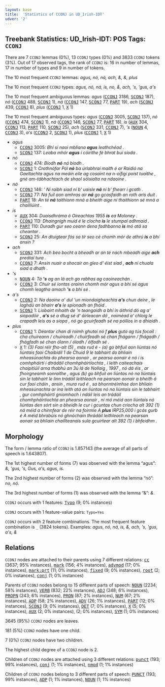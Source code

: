 ```yaml
---
layout: base
title:  'Statistics of CCONJ in UD_Irish-IDT'
udver: '2'
---
```


## Treebank Statistics: UD_Irish-IDT: POS Tags: `CCONJ`

There are 7 `CCONJ` lemmas (0%), 13 `CCONJ` types (0%) and 3833 `CCONJ` tokens (3%).
Out of 17 observed tags, the rank of `CCONJ` is: 16 in number of lemmas, 17 in number of types and 9 in number of tokens.

The 10 most frequent `CCONJ` lemmas: <em>agus, nó, ná, ach, &, &amp;, plus</em>

The 10 most frequent `CCONJ` types:  <em>agus, nó, ná, is, no, &, ach, 's, 'gus, a's</em>

The 10 most frequent ambiguous lemmas: <em>agus</em> (<tt><a href="ga_idt-pos-CCONJ.html">CCONJ</a></tt> 3186, <tt><a href="ga_idt-pos-SCONJ.html">SCONJ</a></tt> 187), <em>nó</em> (<tt><a href="ga_idt-pos-CCONJ.html">CCONJ</a></tt> 488, <tt><a href="ga_idt-pos-SCONJ.html">SCONJ</a></tt> 1), <em>ná</em> (<tt><a href="ga_idt-pos-CCONJ.html">CCONJ</a></tt> 147, <tt><a href="ga_idt-pos-SCONJ.html">SCONJ</a></tt> 77, <tt><a href="ga_idt-pos-PART.html">PART</a></tt> 19), <em>ach</em> (<tt><a href="ga_idt-pos-SCONJ.html">SCONJ</a></tt> 439, <tt><a href="ga_idt-pos-CCONJ.html">CCONJ</a></tt> 8), <em>plus</em> (<tt><a href="ga_idt-pos-CCONJ.html">CCONJ</a></tt> 1, <tt><a href="ga_idt-pos-X.html">X</a></tt> 1)

The 10 most frequent ambiguous types:  <em>agus</em> (<tt><a href="ga_idt-pos-CCONJ.html">CCONJ</a></tt> 3005, <tt><a href="ga_idt-pos-SCONJ.html">SCONJ</a></tt> 137), <em>nó</em> (<tt><a href="ga_idt-pos-CCONJ.html">CCONJ</a></tt> 474, <tt><a href="ga_idt-pos-SCONJ.html">SCONJ</a></tt> 1), <em>ná</em> (<tt><a href="ga_idt-pos-CCONJ.html">CCONJ</a></tt> 146, <tt><a href="ga_idt-pos-SCONJ.html">SCONJ</a></tt> 77, <tt><a href="ga_idt-pos-PART.html">PART</a></tt> 18), <em>is</em> (<tt><a href="ga_idt-pos-AUX.html">AUX</a></tt> 304, <tt><a href="ga_idt-pos-CCONJ.html">CCONJ</a></tt> 113, <tt><a href="ga_idt-pos-PART.html">PART</a></tt> 110, <tt><a href="ga_idt-pos-SCONJ.html">SCONJ</a></tt> 25), <em>ach</em> (<tt><a href="ga_idt-pos-SCONJ.html">SCONJ</a></tt> 331, <tt><a href="ga_idt-pos-CCONJ.html">CCONJ</a></tt> 7), <em>'s</em> (<tt><a href="ga_idt-pos-NOUN.html">NOUN</a></tt> 4, <tt><a href="ga_idt-pos-CCONJ.html">CCONJ</a></tt> 3), <em>a's</em> (<tt><a href="ga_idt-pos-CCONJ.html">CCONJ</a></tt> 2, <tt><a href="ga_idt-pos-SCONJ.html">SCONJ</a></tt> 1), <em>plus</em> (<tt><a href="ga_idt-pos-CCONJ.html">CCONJ</a></tt> 1, <tt><a href="ga_idt-pos-X.html">X</a></tt> 1)


* <em>agus</em>
  * <tt><a href="ga_idt-pos-CCONJ.html">CCONJ</a></tt> 3005: <em>Bhí sí naoi mbliana <b>agus</b> leathchéad .</em>
  * <tt><a href="ga_idt-pos-SCONJ.html">SCONJ</a></tt> 137: <em>Leaba mhór <b>agus</b> í cóirithe fé bhrat buí síoda .</em>
* <em>nó</em>
  * <tt><a href="ga_idt-pos-CCONJ.html">CCONJ</a></tt> 474: <em>Bíodh <b>nó</b> ná bíodh .</em>
  * <tt><a href="ga_idt-pos-SCONJ.html">SCONJ</a></tt> 1: <em>Crothnófar Pól <b>nó</b> ba úrlabhraí maith é ar Raidió na Gaeltachta agus na meáin eile ag cosaint na n-oifigí poist tuaithe , gné am-tábhachtach de shaol sóisialta na ndaoine .</em>
* <em>ná</em>
  * <tt><a href="ga_idt-pos-CCONJ.html">CCONJ</a></tt> 146: <em>' Ní raibh siad ní b' uaisle <b>ná</b> ní b' fhearr i gcath .</em>
  * <tt><a href="ga_idt-pos-SCONJ.html">SCONJ</a></tt> 77: <em>Ná fuil aon amhras air <b>ná</b> go gcasfaidh an roth arís duit .</em>
  * <tt><a href="ga_idt-pos-PART.html">PART</a></tt> 18: <em>An té <b>ná</b> taithíonn mná a bheith aige ní thaithíonn sé mná a chailliúint .</em>
* <em>is</em>
  * <tt><a href="ga_idt-pos-AUX.html">AUX</a></tt> 304: <em>Duaisdhráma ó Oireachtas 1955 <b>is</b> ea Moloney .</em>
  * <tt><a href="ga_idt-pos-CCONJ.html">CCONJ</a></tt> 113: <em>Dhaingnigh muid é le clocha <b>is</b> le stumpaí adhmaid .</em>
  * <tt><a href="ga_idt-pos-PART.html">PART</a></tt> 110: <em>Duradh gur seo ceann dena fadhbanna <b>is</b> mó atá sa cheantar .</em>
  * <tt><a href="ga_idt-pos-SCONJ.html">SCONJ</a></tt> 25: <em>An dtuigtear fós sa tír seo cé chomh mór de athrú <b>is</b> a bhí ansin ?</em>
* <em>ach</em>
  * <tt><a href="ga_idt-pos-SCONJ.html">SCONJ</a></tt> 331: <em>Ach beo bocht a bheadh ar an té nach mbeadh aige <b>ach</b> preátaí tura .</em>
  * <tt><a href="ga_idt-pos-CCONJ.html">CCONJ</a></tt> 7: <em>Ansin nuair a shocair an gleo d' éist siad , <b>ach</b> ní chuala siad a dhath .</em>
* <em>'s</em>
  * <tt><a href="ga_idt-pos-NOUN.html">NOUN</a></tt> 4: <em>Tá <b>'s</b> ag an lá ach go rabhas ag caoineachán .</em>
  * <tt><a href="ga_idt-pos-CCONJ.html">CCONJ</a></tt> 3: <em>Chuir sé iontas orainn chomh mór agus a bhí sé agus chomh leagtha amach <b>'s</b> a bhí sé .</em>
* <em>a's</em>
  * <tt><a href="ga_idt-pos-CCONJ.html">CCONJ</a></tt> 2: <em>Na daoine a' dul 'un miondaigheachta <b>a's</b> chun deire , le laghdú an bhairr <b>a's</b> le spíonadh an fhóid .</em>
  * <tt><a href="ga_idt-pos-SCONJ.html">SCONJ</a></tt> 1: <em>Liobairt mhaith de 'n teangaidh a bhí in áithrid dó ag a' siopadóir , <b>a's</b> sé a dtug sé d' áirleacan dó , noiméad a' chloig le crapadh leis as a siopa , nó go gcuirfeadh sé na póilíos in a dhiaidh .</em>
* <em>plus</em>
  * <tt><a href="ga_idt-pos-CCONJ.html">CCONJ</a></tt> 1: <em>Déantar chan di roimh ghutaí nó f <b>plus</b> guta ag tús focail : cha chuireann / chuireadh / chuirfeadh sé chan fhágann / fhágadh / fhágfadh sé chan ólann / óladh / ólfadh sé .</em>
  * <tt><a href="ga_idt-pos-X.html">X</a></tt> 1: <em>(3) Faoi réir fho-alt (5) , más rud é - (a) go bhfuil aon liúntas nó liúntais faoi Chaibidil 1 de Chuid 9 le tabhairt do bhliain mheasúnachta do phearsa aonair , ar pearsa aonair é nó í is comhpháirtí i dtrádáil chomhpháirtíochta , i leith caiteachais chaipitiúil arna thabhú an 3ú lá de Nollaig , 1997 , nó dá éis , ar fhoirgneamh sonraithe , agus (b) go bhfuil an liúntas nó na liúntais sin le tabhairt le linn trádáil leithleach na pearsan aonair a bheith á cur faoi cháin , ansin , mura rud é , sa bhonntréimhse don bhliain mheasúnachta ar ina leith atá an liúntas nó na liúntais sin le tabhairt , gur comhpháirtí gníomhach i ndáil leis an trádáil chomhpháirtíochta an phearsa aonair , ní mó méid aon liúntais nó liúntas den sórt sin a bheidh le cur i gcuntas chun críocha alt 392 (1) ná méid a chinnfear de réir na foirmle A <b>plus</b> IRP25,000 i gcás gurb é A méid bhrabúis nó ghnóchain thrádáil leithleach na pearsan aonair sa bhliain chaillteanais sula gcuirtear alt 392 (1) i bhfeidhm .</em>

## Morphology

The form / lemma ratio of `CCONJ` is 1.857143 (the average of all parts of speech is 1.643807).

The 1st highest number of forms (7) was observed with the lemma “agus”: <em>&, 'gus, 's, Gus, a's, agus, is</em>.

The 2nd highest number of forms (2) was observed with the lemma “nó”: <em>no, nó</em>.

The 3rd highest number of forms (1) was observed with the lemma “&”: <em>&</em>.

`CCONJ` occurs with 1 features: <tt><a href="ga_idt-feat-Typo.html">Typo</a></tt> (9; 0% instances)

`CCONJ` occurs with 1 feature-value pairs: `Typo=Yes`

`CCONJ` occurs with 2 feature combinations.
The most frequent feature combination is `_` (3824 tokens).
Examples: <em>agus, nó, ná, is, &, ach, 's, 'gus, a's, &amp;</em>


## Relations

`CCONJ` nodes are attached to their parents using 7 different relations: <tt><a href="ga_idt-dep-cc.html">cc</a></tt> (3637; 95% instances), <tt><a href="ga_idt-dep-mark.html">mark</a></tt> (156; 4% instances), <tt><a href="ga_idt-dep-advmod.html">advmod</a></tt> (17; 0% instances), <tt><a href="ga_idt-dep-mark-prt.html">mark:prt</a></tt> (11; 0% instances), <tt><a href="ga_idt-dep-fixed.html">fixed</a></tt> (9; 0% instances), <tt><a href="ga_idt-dep-root.html">root</a></tt> (2; 0% instances), <tt><a href="ga_idt-dep-conj.html">conj</a></tt> (1; 0% instances)

Parents of `CCONJ` nodes belong to 15 different parts of speech: <tt><a href="ga_idt-pos-NOUN.html">NOUN</a></tt> (2234; 58% instances), <tt><a href="ga_idt-pos-VERB.html">VERB</a></tt> (832; 22% instances), <tt><a href="ga_idt-pos-ADJ.html">ADJ</a></tt> (248; 6% instances), <tt><a href="ga_idt-pos-PROPN.html">PROPN</a></tt> (243; 6% instances), <tt><a href="ga_idt-pos-PRON.html">PRON</a></tt> (87; 2% instances), <tt><a href="ga_idt-pos-NUM.html">NUM</a></tt> (67; 2% instances), <tt><a href="ga_idt-pos-ADP.html">ADP</a></tt> (58; 2% instances), <tt><a href="ga_idt-pos-ADV.html">ADV</a></tt> (26; 1% instances), <tt><a href="ga_idt-pos-PART.html">PART</a></tt> (12; 0% instances), <tt><a href="ga_idt-pos-SCONJ.html">SCONJ</a></tt> (9; 0% instances), <tt><a href="ga_idt-pos-DET.html">DET</a></tt> (7; 0% instances), <tt><a href="ga_idt-pos-X.html">X</a></tt> (5; 0% instances), <tt><a href="ga_idt-pos-AUX.html">AUX</a></tt> (2; 0% instances),  (2; 0% instances), <tt><a href="ga_idt-pos-SYM.html">SYM</a></tt> (1; 0% instances)

3645 (95%) `CCONJ` nodes are leaves.

181 (5%) `CCONJ` nodes have one child.

7 (0%) `CCONJ` nodes have two children.

The highest child degree of a `CCONJ` node is 2.

Children of `CCONJ` nodes are attached using 3 different relations: <tt><a href="ga_idt-dep-punct.html">punct</a></tt> (193; 99% instances), <tt><a href="ga_idt-dep-conj.html">conj</a></tt> (1; 1% instances), <tt><a href="ga_idt-dep-nmod.html">nmod</a></tt> (1; 1% instances)

Children of `CCONJ` nodes belong to 3 different parts of speech: <tt><a href="ga_idt-pos-PUNCT.html">PUNCT</a></tt> (193; 99% instances), <tt><a href="ga_idt-pos-ADP.html">ADP</a></tt> (1; 1% instances), <tt><a href="ga_idt-pos-NOUN.html">NOUN</a></tt> (1; 1% instances)

